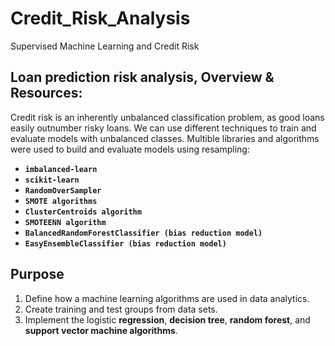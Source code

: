 # Credit_Risk_Analysis
Supervised Machine Learning and Credit Risk

## Loan prediction risk analysis, Overview & Resources:
Credit risk is an inherently unbalanced classification problem, as good loans easily outnumber risky loans. We can use different techniques to train and evaluate models with unbalanced classes. Multible libraries and algorithms were used to build and evaluate models using resampling:

  * **`imbalanced-learn`**
  * **`scikit-learn`**
  * **`RandomOverSampler`**
  * **`SMOTE algorithms`**
  * **`ClusterCentroids algorithm`**
  * **`SMOTEENN algorithm`**
  * **`BalancedRandomForestClassifier (bias reduction model)`**
  * **`EasyEnsembleClassifier (bias reduction model)`**

## Purpose
  1. Define how a machine learning algorithms are used in data analytics.
  2. Create training and test groups from data sets.
  3. Implement the logistic **regression**, **decision tree**, **random forest**, and **support vector machine      algorithms**.
